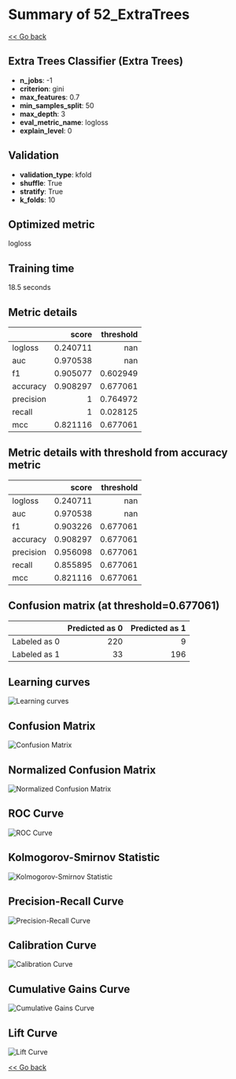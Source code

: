 # Summary of 52_ExtraTrees

[<< Go back](../README.md)


## Extra Trees Classifier (Extra Trees)
- **n_jobs**: -1
- **criterion**: gini
- **max_features**: 0.7
- **min_samples_split**: 50
- **max_depth**: 3
- **eval_metric_name**: logloss
- **explain_level**: 0

## Validation
 - **validation_type**: kfold
 - **shuffle**: True
 - **stratify**: True
 - **k_folds**: 10

## Optimized metric
logloss

## Training time

18.5 seconds

## Metric details
|           |    score |   threshold |
|:----------|---------:|------------:|
| logloss   | 0.240711 |  nan        |
| auc       | 0.970538 |  nan        |
| f1        | 0.905077 |    0.602949 |
| accuracy  | 0.908297 |    0.677061 |
| precision | 1        |    0.764972 |
| recall    | 1        |    0.028125 |
| mcc       | 0.821116 |    0.677061 |


## Metric details with threshold from accuracy metric
|           |    score |   threshold |
|:----------|---------:|------------:|
| logloss   | 0.240711 |  nan        |
| auc       | 0.970538 |  nan        |
| f1        | 0.903226 |    0.677061 |
| accuracy  | 0.908297 |    0.677061 |
| precision | 0.956098 |    0.677061 |
| recall    | 0.855895 |    0.677061 |
| mcc       | 0.821116 |    0.677061 |


## Confusion matrix (at threshold=0.677061)
|              |   Predicted as 0 |   Predicted as 1 |
|:-------------|-----------------:|-----------------:|
| Labeled as 0 |              220 |                9 |
| Labeled as 1 |               33 |              196 |

## Learning curves
![Learning curves](learning_curves.png)
## Confusion Matrix

![Confusion Matrix](confusion_matrix.png)


## Normalized Confusion Matrix

![Normalized Confusion Matrix](confusion_matrix_normalized.png)


## ROC Curve

![ROC Curve](roc_curve.png)


## Kolmogorov-Smirnov Statistic

![Kolmogorov-Smirnov Statistic](ks_statistic.png)


## Precision-Recall Curve

![Precision-Recall Curve](precision_recall_curve.png)


## Calibration Curve

![Calibration Curve](calibration_curve_curve.png)


## Cumulative Gains Curve

![Cumulative Gains Curve](cumulative_gains_curve.png)


## Lift Curve

![Lift Curve](lift_curve.png)



[<< Go back](../README.md)
